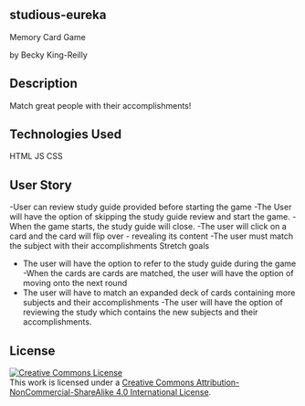 ## studious-eureka
Memory Card Game 

by Becky King-Reilly

## Description
Match great people with their accomplishments!

## Technologies Used
HTML
JS
CSS


## User Story

-User can review study guide provided before starting the game
-The User will have the option of skipping the study guide review and start the game.
-When the game starts, the study guide will close.
-The user will click on a card and the card will flip over - revealing its content
-The user must match the subject with their accomplishments
Stretch goals
- The user will have the option to refer to the study guide during the game
-When the cards are cards are matched, the user will have the option of moving onto the next round
- The user will have to match an expanded deck of cards containing more subjects and their accomplishments
-The user will have the option of reviewing the study which contains the new subjects and their accomplishments.

## License
<a rel="license" href="http://creativecommons.org/licenses/by-nc-sa/4.0/"><img alt="Creative Commons License" style="border-width:0" src="https://i.creativecommons.org/l/by-nc-sa/4.0/88x31.png" /></a><br />This work is licensed under a <a rel="license" href="http://creativecommons.org/licenses/by-nc-sa/4.0/">Creative Commons Attribution-NonCommercial-ShareAlike 4.0 International License</a>.
